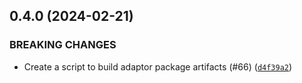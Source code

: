 ## 0.4.0 (2024-02-21)

### BREAKING CHANGES
* Create a script to build adaptor package artifacts (#66) ([`d4f39a2`](https://github.com/casillas2/deadline-cloud-for-houdini/commit/d4f39a2e4bc959e5edb326d42c87e81bdfb6bfa4))



